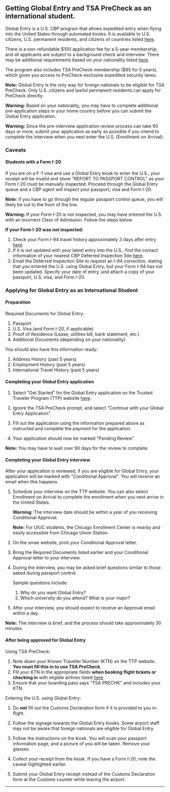 ## Getting Global Entry and TSA PreCheck as an international student.

Global Entry is a U.S. CBP program that allows expedited entry when flying into the United States through automated kiosks. It is available to U.S. citizens, U.S. permanent residents, and citizens of countries listed [here](https://www.cbp.gov/travel/trusted-traveler-programs/global-entry/eligibility).

There is a non-refundable $100 application fee for a 5-year membership, and all applicants are subject to a background check and interview. There may be additional requirements based on your nationality listed [here](https://www.cbp.gov/travel/trusted-traveler-programs/global-entry/international-arrangements).

The program also includes TSA PreCheck membership ($85 for 5 years), which gives you access to PreCheck-exclusive expedited security lanes.

**Note:** Global Entry is the only way for foreign nationals to be eligible for TSA PreCheck. Only U.S. citizens and lawful permanent residents can apply for PreCheck directly.

**Warning:** Based on your nationality, you may have to complete additional pre-application steps in your home country before you can submit the Global Entry application.

**Warning:** Since the pre-interview application review process can take 90 days or more, submit your application as early as possible if you intend to complete the interview when you next enter the U.S. (Enrollment on Arrival).

### Caveats

#### Students with a Form I-20

If you are on a F-1 visa and use a Global Entry kiosk to enter the U.S., your receipt will be invalid and show "REPORT TO PASSPORT CONTROL" as your Form I-20 must be manually inspected. Proceed through the Global Entry queue and a CBP agent will inspect your passport, visa and Form I-20.

**Note:** If you have to go through the regular passport control queue, you will likely be cut to the front of the line.

**Warning:** If your Form I-20 is not inspected, you may have entered the U.S. with an incorrect Class of Admission. Follow the steps below.

**If your Form I-20 was not inspected:**

1. Check your Form I-94 travel history approximately 3 days after entry [here](https://i94.cbp.dhs.gov/).
2. If it is not updated with your latest entry into the U.S., find the contact information of your nearest CBP Deferred Inspection Site [here](https://www.cbp.gov/contact/ports/deferred-inspection-sites).
3. Email the Deferred Inspection Site to request an I-94 correction, stating that you entered the U.S. using Global Entry, but your Form I-94 has not been updated. Specify your date of entry, and attach a copy of your passport, U.S. visa, and Form I-20.

### Applying for Global Entry as an International Student

#### Preparation

Required Documents for Global Entry:

1. Passport
2. U.S. Visa (and Form I-20, if applicable)
3. Proof of Residence (Lease, utilities bill, bank statement, etc.)
4. Additional Documents (depending on your nationality)

You should also have this information ready:

1. Address History (past 5 years)
2. Employment History (past 5 years)
3. International Travel History (past 5 years)

#### Completing your Global Entry application

1. Select "Get Started" for the Global Entry application on the Trusted Traveler Program (TTP) website [here](https://ttp.cbp.dhs.gov/).

2. Ignore the TSA PreCheck prompt, and select "Continue with your Global Entry Application".

3. Fill out the application using the information prepared above as instructed and complete the payment for the application.

4. Your application should now be marked "Pending Review".

**Note:** You may have to wait over 90 days for the review to complete.

#### Completing your Global Entry interview

After your application is reviewed, if you are eligible for Global Entry, your application will be marked with "Conditional Approval". You will receive an email when this happens.

1. Schedule your interview on the TTP website. You can also select Enrollment on Arrival to complete the enrollment when you next arrive in the United States.
	
    **Warning:** The interview date should be within a year of you receiving Conditional Approval.

    **Note:** For UIUC students, the Chicago Enrollment Center is nearby and easily accessible from Chicago Union Station.

2. On the smae website, print your Conditional Approval letter.

3. Bring the Required Documents listed earlier and your Conditional Approval letter to your interview.

4. During the interview, you may be asked brief questions similar to those asked during passport control.

    Sample questions include:

    1. Why do you want Global Entry?
    2. Which university do you attend? What is your major?

5. After your interview, you should expect to receive an Approval email within a day.

**Note:** The interview is brief, and the process should take approximately 30 minutes.

#### After being approved for Global Entry

Using TSA PreCheck:

1. Note down your Known Traveller Number (KTN) on the TTP website. **You must fill this in  to use TSA PreCheck.**
2. FIll your KTN in the appropriate fields **when booking flight tickets or checking in** with eligible airlines listed [here](https://www.tsa.gov/precheck/participating-airlines).
3. Ensure that your boarding pass says "TSA PRECHK" and includes your KTN.

Entering the U.S. using Global Entry:

1. Do **not** fill out the Customs Declaration form if it is provided to you in-flight.

2. Follow the signage towards the Global Entry kiosks. Some airport staff may not be aware that foreign nationals are eligible for Global Entry.

3. Follow the instructions on the kiosk. You will scan your passport information page, and a picture of you will be taken. Remove your glasses.

4. Collect your receipt from the kiosk. If you have a Form I-20, note the caveat highlighted earlier.

5. Submit your Global Entry receipt instead of the Customs Declaration form at the Customs counter while leaving the airport.

---
